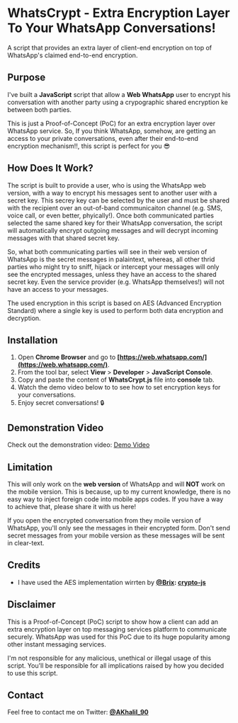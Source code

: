 # WhatsCrypt - Extra Encryption Layer To Your WhatsApp Conversations!
A script that provides an extra layer of client-end encryption on top of WhatsApp's claimed end-to-end encryption.

## Purpose
I've built a **JavaScript** script that allow a **Web WhatsApp** user to encrypt his conversation with another party using a crypographic shared encryption ke between both parties.

This is just a Proof-of-Concept (PoC) for an extra encryption layer over WhatsApp service. So, If you think WhatsApp, somehow, are getting an access to your private conversations, even after their end-to-end encryption mechanism!!, this script is perfect for you :sunglasses:

## How Does It Work?
The script is built to provide a user, who is using the WhatsApp web version, with a way to encrypt his messages sent to another user with a secret key. This secrey key can be selected by the user and must be shared with the recipient over an out-of-band communicaiton channel (e.g. SMS, voice call, or even better, phyically!). Once both communicated parties selected the same shared key for their WhatsApp conversation, the script will automatically encrypt outgoing messages and will decrypt incoming messages with that shared secret key.

So, what both communicating parties will see in their web version of WhatsApp is the secret messages in palaintext, whereas, all other thrid parties who might try to sniff, hijack or intercept your messages will only see the encrypted messages, unless they have an access to the shared secret key. Even the service provider (e.g. WhatsApp themselves!) will not have an access to your messages.

The used encryption in this script is based on AES (Advanced Encryption Standard) where a single key is used to perform both data encryption and decryption.

## Installation
1. Open **Chrome Browser** and go to **[https://web.whatsapp.com/](https://web.whatsapp.com/)**.
2. From the tool bar, select **View** > **Developer** > **JavaScript Console**.
3. Copy and paste the content of **WhatsCrypt.js** file into **console** tab.
4. Watch the demo video below to to see how to set encryption keys for your conversations.
5. Enjoy secret conversations! :lock:

## Demonstration Video
Check out the demonstration video: [Demo Video](https://streamable.com/z60yt)

## Limitation
This will only work on the **web version** of WhatsApp and will **NOT** work on the mobile version. This is because, up to my current knowledge, there is no easy way to inject foreign code into mobile apps codes. If you have a way to achieve that, please share it with us here!

If you open the encrypted conversation from they moile version of WhatsApp, you'll only see the messages in their encrypted form. Don't send secret messages from your mobile version as these messages will be sent in clear-text.

## Credits
- I have used the AES implementation wirrten by **[@Brix](https://github.com/brix): [crypto-js](https://github.com/brix/crypto-js)**

## Disclaimer
This is a Proof-of-Concept (PoC) script to show how a client can add an extra encryption layer on top messaging services platform to communicate securely. WhatsApp was used for this PoC due to its huge popularity among other instant messaging services.

I'm not responsible for any malicious, unethical or illegal usage of this script. You'll be responsible for all implications raised by how you decided to use this script.

## Contact
Feel free to contact me on Twitter: **[@AKhalil_90](https://twitter.com/AKhalil_90)**
